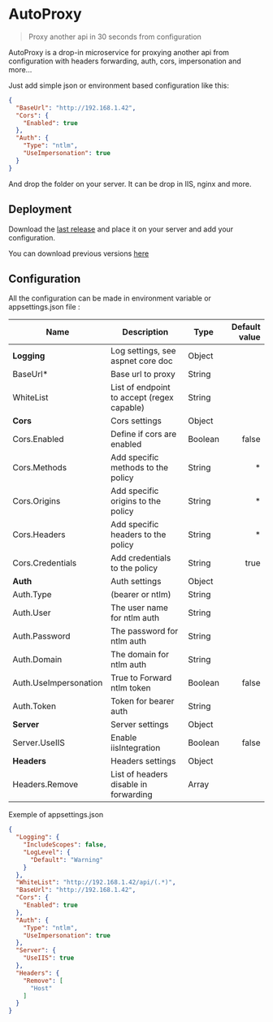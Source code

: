 # AutoProxy
> Proxy another api in 30 seconds from configuration

AutoProxy is a drop-in microservice for proxying another api from configuration with headers forwarding, auth, cors, impersonation and more...

Just add simple json or environment based configuration like this:
```json
{
  "BaseUrl": "http://192.168.1.42",
  "Cors": {
    "Enabled": true
  },
  "Auth": {
    "Type": "ntlm",
    "UseImpersonation": true
  }
}
```
 And drop the folder on your server. It can be drop in IIS, nginx and more.
 
## Deployment
Download the [last release]() and place it on your server and add your configuration.

You can download previous versions [here]()

## Configuration
All the configuration can be made in environment variable or appsettings.json file :

| Name              	| Description                                   | Type        | Default value |
| --------------------- | --------------------------------------------- | ----------- |--------------:|
| **Logging**       	| Log settings, see aspnet core doc    			| Object      |               |
| BaseUrl\*     		| Base url to proxy			                    | String 	  | 	          |
| WhiteList     		| List of endpoint to accept (regex capable)	| String 	  | 	          |
| **Cors**          	| Cors settings                                 | Object      |               |
| Cors.Enabled      	| Define if cors are enabled                    | Boolean     | false         |
| Cors.Methods      	| Add specific methods to the policy            | String      | *             |
| Cors.Origins      	| Add specific origins to the policy            | String      | *             |
| Cors.Headers      	| Add specific headers to the policy            | String      | *             |
| Cors.Credentials  	| Add credentials to the policy      		    | String      | true          |
| **Auth**          	| Auth settings                                 | Object      |               |
| Auth.Type         	| (bearer or ntlm)			                    | String      |               |
| Auth.User         	| The user name for ntlm auth                   | String      |               |
| Auth.Password     	| The password for ntlm auth                    | String      |               |
| Auth.Domain        	| The domain for ntlm auth                      | String      |               |
| Auth.UseImpersonation | True to Forward ntlm token 				    | Boolean     | false         |
| Auth.Token		    | Token for bearer auth 					    | String      |               |
| **Server**          	| Server settings                               | Object      |               |
| Server.UseIIS		    | Enable iisIntegration		                    | Boolean     | false         |
| **Headers**          	| Headers settings                              | Object      |               |
| Headers.Remove		| List of headers disable in forwarding         | Array       | 	          |

Exemple of appsettings.json
```json
{
  "Logging": {
    "IncludeScopes": false,
    "LogLevel": {
      "Default": "Warning"
    }
  },
  "WhiteList": "http://192.168.1.42/api/(.*)",
  "BaseUrl": "http://192.168.1.42",
  "Cors": {
    "Enabled": true
  },
  "Auth": {
    "Type": "ntlm",
    "UseImpersonation": true
  },
  "Server": {
    "UseIIS": true
  },
  "Headers": {
    "Remove": [
      "Host"
    ]
  }
}
```
